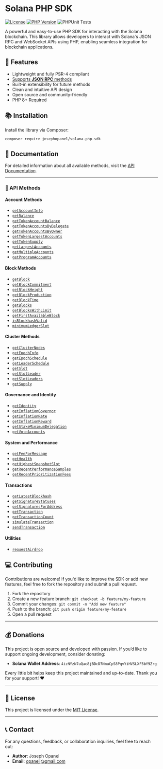 # Solana PHP SDK

[![License](https://img.shields.io/badge/license-MIT-blue.svg)](https://opensource.org/licenses/MIT)
[![PHP Version](https://img.shields.io/badge/PHP-%5E8.0-blue)](https://www.php.net/releases/8.0/)
![PHPUnit Tests](https://github.com/jopanel/solana-php-sdk/actions/workflows/phpunit.yml/badge.svg)


A powerful and easy-to-use PHP SDK for interacting with the Solana blockchain. This library allows developers to interact with Solana's JSON RPC and WebSocket APIs using PHP, enabling seamless integration for blockchain applications.

## 🚀 Features
- Lightweight and fully PSR-4 compliant
- [Supports **JSON RPC** methods](https://solana.com/docs/rpc)
- Built-in extensibility for future methods
- Clean and intuitive API design
- Open source and community-friendly
- PHP 8+ Required

## 📚 Installation

Install the library via Composer:

```bash
composer require josephopanel/solana-php-sdk
```

## 📖 Documentation

For detailed information about all available methods, visit the [API Documentation](docs/API.md).

---

### 🚀 API Methods

#### Account Methods
- [`getAccountInfo`](docs/API.md#getaccountinfo)
- [`getBalance`](docs/API.md#getbalance)
- [`getTokenAccountBalance`](docs/API.md#gettokenaccountbalance)
- [`getTokenAccountsByDelegate`](docs/API.md#gettokenaccountsbydelegate)
- [`getTokenAccountsByOwner`](docs/API.md#gettokenaccountsbyowner)
- [`getTokenLargestAccounts`](docs/API.md#gettokenlargestaccounts)
- [`getTokenSupply`](docs/API.md#gettokensupply)
- [`getLargestAccounts`](docs/API.md#getlargestaccounts)
- [`getMultipleAccounts`](docs/API.md#getmultipleaccounts)
- [`getProgramAccounts`](docs/API.md#getprogramaccounts)

#### Block Methods
- [`getBlock`](docs/API.md#getblock)
- [`getBlockCommitment`](docs/API.md#getblockcommitment)
- [`getBlockHeight`](docs/API.md#getblockheight)
- [`getBlockProduction`](docs/API.md#getblockproduction)
- [`getBlockTime`](docs/API.md#getblocktime)
- [`getBlocks`](docs/API.md#getblocks)
- [`getBlocksWithLimit`](docs/API.md#getblockswithlimit)
- [`getFirstAvailableBlock`](docs/API.md#getfirstavailableblock)
- [`isBlockhashValid`](docs/API.md#isblockhashvalid)
- [`minimumLedgerSlot`](docs/API.md#minimumledgerslot)

#### Cluster Methods
- [`getClusterNodes`](docs/API.md#getclusternodes)
- [`getEpochInfo`](docs/API.md#getepochinfo)
- [`getEpochSchedule`](docs/API.md#getepochschedule)
- [`getLeaderSchedule`](docs/API.md#getleaderschedule)
- [`getSlot`](docs/API.md#getslot)
- [`getSlotLeader`](docs/API.md#getslotleader)
- [`getSlotLeaders`](docs/API.md#getslotleaders)
- [`getSupply`](docs/API.md#getsupply)

#### Governance and Identity
- [`getIdentity`](docs/API.md#getidentity)
- [`getInflationGovernor`](docs/API.md#getinflationgovernor)
- [`getInflationRate`](docs/API.md#getinflationrate)
- [`getInflationReward`](docs/API.md#getinflationreward)
- [`getStakeMinimumDelegation`](docs/API.md#getstakeminimumdelegation)
- [`getVoteAccounts`](docs/API.md#getvoteaccounts)

#### System and Performance
- [`getFeeForMessage`](docs/API.md#getfeeformessage)
- [`getHealth`](docs/API.md#gethealth)
- [`getHighestSnapshotSlot`](docs/API.md#gethighestsnapshotslot)
- [`getRecentPerformanceSamples`](docs/API.md#getrecentperformancesamples)
- [`getRecentPrioritizationFees`](docs/API.md#getrecentprioritizationfees)

#### Transactions
- [`getLatestBlockhash`](docs/API.md#getlatestblockhash)
- [`getSignatureStatuses`](docs/API.md#getsignaturestatuses)
- [`getSignaturesForAddress`](docs/API.md#getsignaturesforaddress)
- [`getTransaction`](docs/API.md#gettransaction)
- [`getTransactionCount`](docs/API.md#gettransactioncount)
- [`simulateTransaction`](docs/API.md#simulatetransaction)
- [`sendTransaction`](docs/API.md#sendtransaction)

#### Utilities
- [`requestAirdrop`](docs/API.md#requestairdrop)


## 💻 Contributing

Contributions are welcome! If you'd like to improve the SDK or add new features, feel free to fork the repository and submit a pull request.

1. Fork the repository
2. Create a new feature branch: `git checkout -b feature/my-feature`
3. Commit your changes: `git commit -m "Add new feature"`
4. Push to the branch: `git push origin feature/my-feature`
5. Open a pull request

---

## 💰 Donations

This project is open source and developed with passion. If you’d like to support ongoing development, consider donating:

- **Solana Wallet Address**: `4izNYzN7uQac8jBDcD7NmuCpS8PqvYiHVSLXF5bY9Zrg`

Every little bit helps keep this project maintained and up-to-date. Thank you for your support! ❤️

---

## 📜 License

This project is licensed under the [MIT License](https://opensource.org/licenses/MIT).

---

## 📞 Contact

For any questions, feedback, or collaboration inquiries, feel free to reach out:

- **Author**: Joseph Opanel
- **Email**: [opanelj@gmail.com](mailto:opanelj@gmail.com)
